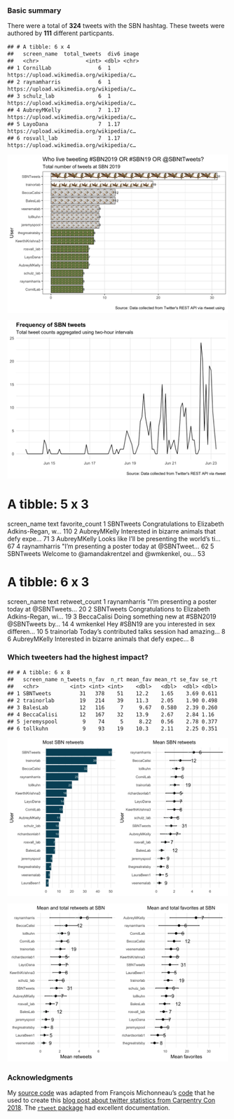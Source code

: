 ### Basic summary

There were a total of **324** tweets with the SBN hashtag. These tweets
were authored by **111** different particpants.

    ## # A tibble: 6 x 4
    ##   screen_name  total_tweets  div6 image                                    
    ##   <chr>               <int> <dbl> <chr>                                    
    ## 1 CornilLab               6  1    https://upload.wikimedia.org/wikipedia/c…
    ## 2 raynamharris            6  1    https://upload.wikimedia.org/wikipedia/c…
    ## 3 schulz_lab              6  1    https://upload.wikimedia.org/wikipedia/c…
    ## 4 AubreyMKelly            7  1.17 https://upload.wikimedia.org/wikipedia/c…
    ## 5 LayoDana                7  1.17 https://upload.wikimedia.org/wikipedia/c…
    ## 6 rosvall_lab             7  1.17 https://upload.wikimedia.org/wikipedia/c…

![](rtweets_SBN2019_figs/topusers-1.png)

![](rtweets_SBN2019_figs/tweet_timeline-1.png)

A tibble: 5 x 3
===============

screen\_name text favorite\_count <chr> <chr> <int> 1 SBNTweets
Congratulations to Elizabeth Adkins-Regan, w… 110 2 AubreyMKelly
Interested in bizarre animals that defy expe… 71 3 AubreyMKelly Looks
like I’ll be presenting the world’s ti… 67 4 raynamharris "I’m
presenting a poster today at @SBNTweet… 62 5 SBNTweets Welcome to
@amandakrentzel and @wmkenkel, ou… 53

A tibble: 6 x 3
===============

screen\_name text retweet\_count <chr> <chr> <int> 1 raynamharris "I’m
presenting a poster today at @SBNTweets… 20 2 SBNTweets Congratulations
to Elizabeth Adkins-Regan, wi… 19 3 BeccaCalisi Doing something new at
\#SBN2019 @SBNTweets by… 14 4 wmkenkel Hey \#SBN19 are you interested in
sex differen… 10 5 trainorlab Today’s contributed talks session had
amazing… 8 6 AubreyMKelly Interested in bizarre animals that defy expec…
8

### Which tweeters had the highest impact?

    ## # A tibble: 6 x 8
    ##   screen_name n_tweets n_fav  n_rt mean_fav mean_rt se_fav se_rt
    ##   <chr>          <int> <int> <int>    <dbl>   <dbl>  <dbl> <dbl>
    ## 1 SBNTweets         31   378    51    12.2    1.65    3.69 0.611
    ## 2 trainorlab        19   214    39    11.3    2.05    1.90 0.498
    ## 3 BalesLab          12   116     7     9.67   0.580   2.39 0.260
    ## 4 BeccaCalisi       12   167    32    13.9    2.67    2.84 1.16 
    ## 5 jeremyspool        9    74     5     8.22   0.56    2.78 0.377
    ## 6 tollkuhn           9    93    19    10.3    2.11    2.25 0.351

![](rtweets_SBN2019_figs/retweet-1.png)

![](rtweets_SBN2019_figs/favorites-1.png)

### Acknowledgments

My [source
code](https://github.com/raynamharris/cefp2019/blob/master/dataviz/rtweets_SBN2019.Rmd)
was adapted from François Michonneau’s
[code](https://github.com/fmichonneau/2018-carpentrycon-tweets/blob/master/index.Rmd)
that he used to create this [blog post about twitter statistics from
Carpentry Con
2018](https://carpentries.org/2018/06/carpentrycon-tweets). The
[`rtweet` package](https://rtweet.info/) had excellent documentation.
